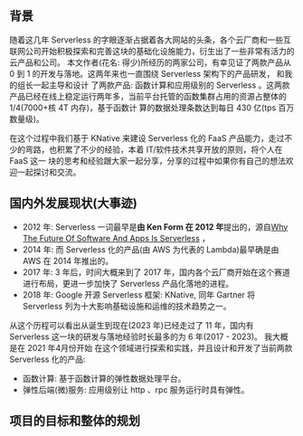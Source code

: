 ## 背景

随着这几年 Serverless 的字眼逐渐占据着各大网站的头条，各个云厂商和一些互联网公司开始积极探索和完善这块的基础化设施能力，衍生出了一些非常有活力的云产品和公司。
本文作者(花名: 得少)所经历的两家公司，有幸见证了两款产品从 0 到 1 的开发与落地。这两年来也一直围绕 Serverless 架构下的产品研发， 和我的组长一起主导和设计
了两款产品: 函数计算和应用级别的 Serverless 。这两款产品已经在线上稳定运行两年多，当前平台托管的函数集群占用的资源占整体的 1/4(7000+核 4T 内存)，基于函数计
算的数据处理条数达到每日 430 亿(tps 百万数量级)。

在这个过程中我们基于 KNative 来建设 Serverless 化的 FaaS 产品能力，走过不少的弯路，也积累了不少的经验，本着 IT/软件技术共享开放的原则，将个人在 FaaS 这一
块的思考和经验跟大家一起分享，分享的过程中如果你有自己的想法欢迎一起探讨和交流。

## 国内外发展现状(大事迹)

- 2012 年: Serverless 一词最早是**由 Ken Form 在 2012 年**提出的，源自[Why The Future Of Software And Apps Is Serverless](https://readwrite.com/why-the-future-of-software-and-apps-is-serverless/) ，
- 2014 年: 而 Serverless 化的产品(由 AWS 为代表的 Lambda)最早确是由 AWS 在 2014 年推出的。
- 2017 年: 3 年后，时间大概来到了 2017 年，国内各个云厂商开始在这个赛道进行布局，更进一步加快了 Serverless 产品化落地的进程。
- 2018 年: Google 开源 Serverless 框架: KNative, 同年 Gartner 将 Serverless 列为十大影响基础设施和运维的技术趋势之一。

从这个历程可以看出从诞生到现在(2023 年)已经走过了 11 年，国内有 Serverless 这一块的研发与落地经验时长最多的为 6 年(2017 - 2023)。 我大概是在 2021 年4月份开始
在这个领域进行探索和实践，并且设计和开发了当前两款 Serverless 化的产品:
- 函数计算: 基于函数计算的弹性数据处理平台。
- 弹性后端(微)服务: 应用级别让 http 、rpc 服务运行时具有弹性。

## 项目的目标和整体的规划



